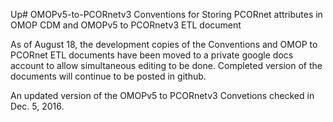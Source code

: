 Up# OMOPv5-to-PCORnetv3
Conventions for Storing PCORnet attributes in OMOP CDM and OMOPv5 to PCORnetv3 ETL document 

As of August 18, the development copies of the Conventions and OMOP to PCORnet ETL documents have been moved to a private google docs account to allow simultaneous editing to be done.  Completed version of the documents will continue to be posted in github.
 
An updated version of the OMOPv5 to PCORnetv3 Convetions checked in Dec. 5, 2016.
